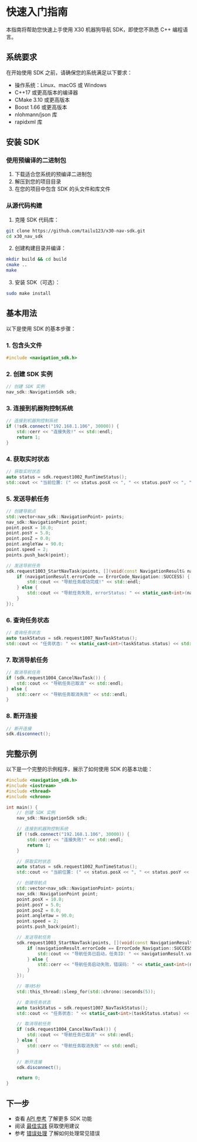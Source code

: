 # 快速入门指南

本指南将帮助您快速上手使用 X30 机器狗导航 SDK，即使您不熟悉 C++ 编程语言。

## 系统要求

在开始使用 SDK 之前，请确保您的系统满足以下要求：

- 操作系统：Linux、macOS 或 Windows
- C++17 或更高版本的编译器
- CMake 3.10 或更高版本
- Boost 1.66 或更高版本
- nlohmann/json 库
- rapidxml 库

## 安装 SDK

### 使用预编译的二进制包

1. 下载适合您系统的预编译二进制包
2. 解压到您的项目目录
3. 在您的项目中包含 SDK 的头文件和库文件

### 从源代码构建

1. 克隆 SDK 代码库：

```bash
git clone https://github.com/tailu123/x30-nav-sdk.git
cd x30_nav_sdk
```

2. 创建构建目录并编译：

```bash
mkdir build && cd build
cmake ..
make
```

3. 安装 SDK（可选）：

```bash
sudo make install
```

## 基本用法

以下是使用 SDK 的基本步骤：

### 1. 包含头文件

```cpp
#include <navigation_sdk.h>
```

### 2. 创建 SDK 实例

```cpp
// 创建 SDK 实例
nav_sdk::NavigationSdk sdk;
```

### 3. 连接到机器狗控制系统

```cpp
// 连接到机器狗控制系统
if (!sdk.connect("192.168.1.106", 30000)) {
    std::cerr << "连接失败!" << std::endl;
    return 1;
}
```

### 4. 获取实时状态

```cpp
// 获取实时状态
auto status = sdk.request1002_RunTimeStatus();
std::cout << "当前位置: (" << status.posX << ", " << status.posY << ", " << status.posZ << ")" << std::endl;
```

### 5. 发送导航任务

```cpp
// 创建导航点
std::vector<nav_sdk::NavigationPoint> points;
nav_sdk::NavigationPoint point;
point.posX = 10.0;
point.posY = 5.0;
point.posZ = 0.0;
point.angleYaw = 90.0;
point.speed = 2;
points.push_back(point);

// 发送导航任务
sdk.request1003_StartNavTask(points, [](void(const NavigationResult& navigationResult)) {
    if (navigationResult.errorCode == ErrorCode_Navigation::SUCCESS) {
        std::cout << "导航任务成功完成!" << std::endl;
    } else {
        std::cout << "导航任务失败, errorStatus: " << static_cast<int>(navigationResult.errorStatus) << std::endl;
    }
});
```

### 6. 查询任务状态

```cpp
// 查询任务状态
auto taskStatus = sdk.request1007_NavTaskStatus();
std::cout << "任务状态: " << static_cast<int>(taskStatus.status) << std::endl;
```

### 7. 取消导航任务

```cpp
// 取消导航任务
if (sdk.request1004_CancelNavTask()) {
    std::cout << "导航任务已取消" << std::endl;
} else {
    std::cerr << "导航任务取消失败" << std::endl;
}
```

### 8. 断开连接

```cpp
// 断开连接
sdk.disconnect();
```

## 完整示例

以下是一个完整的示例程序，展示了如何使用 SDK 的基本功能：

```cpp
#include <navigation_sdk.h>
#include <iostream>
#include <thread>
#include <chrono>

int main() {
    // 创建 SDK 实例
    nav_sdk::NavigationSdk sdk;

    // 连接到机器狗控制系统
    if (!sdk.connect("192.168.1.106", 30000)) {
        std::cerr << "连接失败!" << std::endl;
        return 1;
    }

    // 获取实时状态
    auto status = sdk.request1002_RunTimeStatus();
    std::cout << "当前位置: (" << status.posX << ", " << status.posY << ", " << status.posZ << ")" << std::endl;

    // 创建导航点
    std::vector<nav_sdk::NavigationPoint> points;
    nav_sdk::NavigationPoint point;
    point.posX = 10.0;
    point.posY = 5.0;
    point.posZ = 0.0;
    point.angleYaw = 90.0;
    point.speed = 2;
    points.push_back(point);

    // 发送导航任务
    sdk.request1003_StartNavTask(points, [](void(const NavigationResult& navigationResult)) {
        if (navigationResult.errorCode == ErrorCode_Navigation::SUCCESS) {
            std::cout << "导航任务已启动，任务ID: " << navigationResult.value << std::endl;
        } else {
            std::cerr << "导航任务启动失败，错误码: " << static_cast<int>(navigationResult.errorCode) << std::endl;
        }
    });

    // 等待5秒
    std::this_thread::sleep_for(std::chrono::seconds(5));

    // 查询任务状态
    auto taskStatus = sdk.request1007_NavTaskStatus();
    std::cout << "任务状态: " << static_cast<int>(taskStatus.status) << std::endl;

    // 取消导航任务
    if (sdk.request1004_CancelNavTask()) {
        std::cout << "导航任务已取消" << std::endl;
    } else {
        std::cerr << "导航任务取消失败" << std::endl;
    }

    // 断开连接
    sdk.disconnect();

    return 0;
}
```

## 下一步

- 查看 [API 参考](api_reference.md) 了解更多 SDK 功能
- 阅读 [最佳实践](best_practices.md) 获取使用建议
- 参考 [错误处理](error_handling.md) 了解如何处理常见错误

